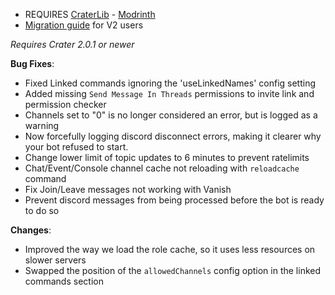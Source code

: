 - REQUIRES [CraterLib](https://www.curseforge.com/minecraft/mc-mods/craterlib) - [Modrinth](https://modrinth.com/mod/craterlib)
- [Migration guide](https://sdlink.fdd-docs.com/migration/) for V2 users


*Requires Crater 2.0.1 or newer*


**Bug Fixes**:

* Fixed Linked commands ignoring the 'useLinkedNames' config setting
* Added missing `Send Message In Threads` permissions to invite link and permission checker
* Channels set to "0" is no longer considered an error, but is logged as a warning
* Now forcefully logging discord disconnect errors, making it clearer why your bot refused to start.
* Change lower limit of topic updates to 6 minutes to prevent ratelimits
* Chat/Event/Console channel cache not reloading with `reloadcache` command
* Fix Join/Leave messages not working with Vanish
* Prevent discord messages from being processed before the bot is ready to do so

**Changes**:

* Improved the way we load the role cache, so it uses less resources on slower servers
* Swapped the position of the `allowedChannels` config option in the linked commands section
